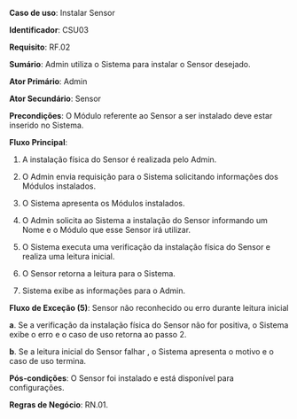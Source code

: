 **Caso de uso**: Instalar Sensor

**Identificador**: CSU03

**Requisito**: RF.02

**Sumário**: Admin utiliza o Sistema para instalar o Sensor desejado.

**Ator Primário**: Admin

**Ator Secundário**: Sensor

**Precondições**: O Módulo referente ao Sensor a ser instalado deve estar inserido no Sistema.

**Fluxo Principal**:

1. A instalação física do Sensor é realizada pelo Admin.

2. O Admin envia requisição para o Sistema solicitando informações dos Módulos instalados.

3. O Sistema apresenta os Módulos instalados.

4. O Admin solicita ao Sistema a instalação do Sensor informando um Nome e o Módulo que esse Sensor irá utilizar.

5. O Sistema executa uma verificação da instalação física do Sensor e realiza uma leitura inicial.

6. O Sensor retorna a leitura para o Sistema.

7. Sistema exibe as informações para o Admin.

**Fluxo de Exceção (5)**: Sensor não reconhecido ou erro durante leitura inicial

**a**. Se a verificação da instalação física do Sensor não for positiva, o Sistema exibe o erro e o caso de uso retorna ao passo 2.

**b**. Se a leitura inicial do Sensor falhar , o Sistema apresenta o motivo e o caso de uso termina.

**Pós-condições**: O Sensor foi instalado e está disponível para configurações.

**Regras de Negócio**: RN.01. 
